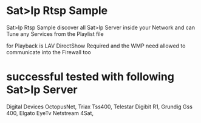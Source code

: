 Sat>Ip Rtsp Sample
=================

Sat>Ip Rtsp Sample discover all Sat>Ip Server inside your Network 
and can Tune any Services from the Playlist file 

for Playback is LAV DirectShow Required and the WMP need allowed to communicate into the Firewall too

successful tested with following Sat>Ip Server
======================
Digital Devices OctopusNet, Triax Tss400, Telestar Digibit R1, Grundig Gss 400, Elgato EyeTv Netstream 4Sat,
